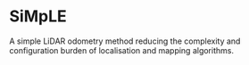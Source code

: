 # SiMpLE
A simple LiDAR odometry method reducing the complexity and configuration burden of localisation and mapping algorithms.
